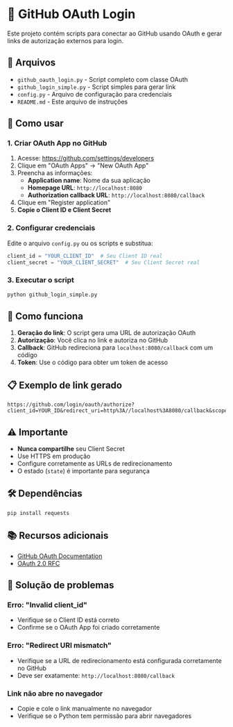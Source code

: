 # 🔗 GitHub OAuth Login

Este projeto contém scripts para conectar ao GitHub usando OAuth e gerar links de autorização externos para login.

## 📁 Arquivos

- `github_oauth_login.py` - Script completo com classe OAuth
- `github_login_simple.py` - Script simples para gerar link
- `config.py` - Arquivo de configuração para credenciais
- `README.md` - Este arquivo de instruções

## 🚀 Como usar

### 1. Criar OAuth App no GitHub

1. Acesse: https://github.com/settings/developers
2. Clique em "OAuth Apps" → "New OAuth App"
3. Preencha as informações:
   - **Application name**: Nome da sua aplicação
   - **Homepage URL**: `http://localhost:8080`
   - **Authorization callback URL**: `http://localhost:8080/callback`
4. Clique em "Register application"
5. **Copie o Client ID e Client Secret**

### 2. Configurar credenciais

Edite o arquivo `config.py` ou os scripts e substitua:
```python
client_id = "YOUR_CLIENT_ID"  # Seu Client ID real
client_secret = "YOUR_CLIENT_SECRET"  # Seu Client Secret real
```

### 3. Executar o script

```bash
python github_login_simple.py
```

## 🔐 Como funciona

1. **Geração do link**: O script gera uma URL de autorização OAuth
2. **Autorização**: Você clica no link e autoriza no GitHub
3. **Callback**: GitHub redireciona para `localhost:8080/callback` com um código
4. **Token**: Use o código para obter um token de acesso

## 📋 Exemplo de link gerado

```
https://github.com/login/oauth/authorize?client_id=YOUR_ID&redirect_uri=http%3A//localhost%3A8080/callback&scope=repo+user&response_type=code&state=login_state
```

## ⚠️ Importante

- **Nunca compartilhe** seu Client Secret
- Use HTTPS em produção
- Configure corretamente as URLs de redirecionamento
- O estado (`state`) é importante para segurança

## 🛠️ Dependências

```bash
pip install requests
```

## 📚 Recursos adicionais

- [GitHub OAuth Documentation](https://docs.github.com/en/developers/apps/building-oauth-apps)
- [OAuth 2.0 RFC](https://tools.ietf.org/html/rfc6749)

## 🔧 Solução de problemas

### Erro: "Invalid client_id"
- Verifique se o Client ID está correto
- Confirme se o OAuth App foi criado corretamente

### Erro: "Redirect URI mismatch"
- Verifique se a URL de redirecionamento está configurada corretamente no GitHub
- Deve ser exatamente: `http://localhost:8080/callback`

### Link não abre no navegador
- Copie e cole o link manualmente no navegador
- Verifique se o Python tem permissão para abrir navegadores
